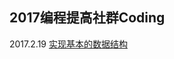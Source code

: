 ## 2017编程提高社群Coding

2017.2.19  [实现基本的数据结构](https://github.com/china-kook/coding2017/tree/master/group18/935542673/Coding/20170219)